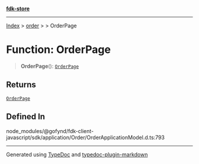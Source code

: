 [**fdk-store**](../../../README.md)
***

[Index](../../../API.md) > [order](../../README.md) > [<internal>](../README.md) > OrderPage

# Function: OrderPage

> **OrderPage**(): [`OrderPage`](../type-aliases/type-alias.OrderPage.md)

## Returns

[`OrderPage`](../type-aliases/type-alias.OrderPage.md)

## Defined In

node\_modules/@gofynd/fdk-client-javascript/sdk/application/Order/OrderApplicationModel.d.ts:793

***
Generated using [TypeDoc](https://typedoc.org/) and [typedoc-plugin-markdown](https://www.npmjs.com/package/typedoc-plugin-markdown)
